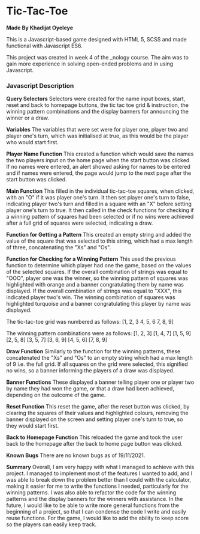 # Tic-Tac-Toe
**Made By Khadijat Oyeleye**

This is a Javascript-based game designed with HTML 5, SCSS and made functional with Javascript ES6.

This project was created in week 4 of the _nology course. The aim was to gain more experience in solving open-ended problems and in using Javascript.

### Javascript Description
**Query Selectors**
Selectors were created for the name input boxes, start, reset and back to homepage buttons, the tic tac toe grid & instruction, the winning pattern combinations and the display banners for announcing the winner or a draw.

**Variables**
The variables that were set were for player one, player two and player one's turn, which was initialised at true, as this would be the player who would start first.

**Player Name Function**
This created a function which would save the names the two players input on the home page when the start button was clicked. If no names were entered, an alert showed asking for names to be entered and if names were entered, the page would jump to the next page after the start button was clicked.

**Main Function**
This filled in the individual tic-tac-toe squares, when clicked, with an "O" if it was player one's turn. It then set player one's turn to false, indicating player two's turn and filled in a square with an "X" before setting player one's turn to true. It then called in the check functions for checking if a winning pattern of squares had been selected or if no wins were achieved after a full grid of squares were selected, indicating a draw.

**Function for Getting a Pattern**
This created an empty string and added the value of the square that was selected to this string, which had a max length of three, concatenating the "Xs" and "Os".

**Function for Checking for a Winning Pattern**
This used the previous function to determine which player had one the game, based on the values of the selected squares. If the overall combination of strings was equal to "OOO", player one was the winner, so the winning pattern of squares was highlighted with orange and a banner congratulating them by name was displayed. If the overall combination of strings was equal to "XXX", this indicated player two's win. The winning combination of squares was highlighted turquoise and a banner congratulating this player by name was displayed.

The tic-tac-toe grid was numbered as follows:
[1, 2, 3
4, 5, 6
7, 8, 9]

The winning pattern combinations were as follows:
[1, 2, 3]
[1, 4, 7]
[1, 5, 9]
[2, 5, 8]
[3, 5, 7]
[3, 6, 9]
[4, 5, 6]
[7, 8, 9]

**Draw Function**
Similarly to the function for the winning patterns, these concatenated the "Xs" and "Os" to an empty string which had a max length of 9 i.e. the full grid. If all squares on the grid were selected, this signified no wins, so a banner informing the players of a draw was displayed.

**Banner Functions**
These displayed a banner telling player one or player two by name they had won the game, or that a draw had been achieved, depending on the outcome of the game.

**Reset Function**
This reset the game, after the reset button was clicked, by clearing the squares of their values and highlighted colours, removing the banner displayed on the screen and setting player one's turn to true, so they would start first.

**Back to Homepage Function**
This reloaded the game and took the user back to the homepage after the back to home page button was clicked.

**Known Bugs**
There are no known bugs as of 19/11/2021.

**Summary**
Overall, I am very happy with what I managed to achieve with this project. I managed to implement most of the features I wanted to add, and I was able to break down the problem better than I could with the calculator, making it easier for me to write the functions I needed, particularly for the winning patterns. I was also able to refactor the code for the winning patterns and the display banners for the winners with assistance. In the future, I would like to be able to write more general functions from the beginning of a project, so that I can condense the code I write and easily reuse functions. For the game, I would like to add the ability to keep score so the players can easily keep track.